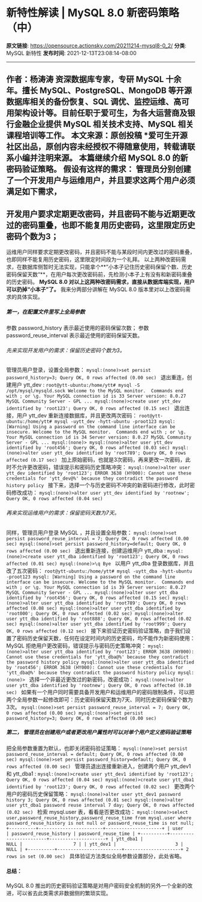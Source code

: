 # 新特性解读 | MySQL 8.0 新密码策略（中）

**原文链接**: https://opensource.actionsky.com/20211214-mysql8-0_2/
**分类**: MySQL 新特性
**发布时间**: 2021-12-13T23:08:14-08:00

---

作者：杨涛涛
资深数据库专家，专研 MySQL 十余年。擅长 MySQL、PostgreSQL、MongoDB 等开源数据库相关的备份恢复、SQL 调优、监控运维、高可用架构设计等。目前任职于爱可生，为各大运营商及银行金融企业提供 MySQL 相关技术支持、MySQL 相关课程培训等工作。
本文来源：原创投稿
*爱可生开源社区出品，原创内容未经授权不得随意使用，转载请联系小编并注明来源。
本篇继续介绍 MySQL 8.0 的新密码验证策略。
假设有这样的需求： 管理员分别创建了一个开发用户与运维用户，并且要求这两个用户必须满足如下需求，
- 
开发用户要求定期更改密码，并且密码不能与近期更改过的密码重叠，也即不能复用历史密码，这里限定历史密码个数为3；
- 
运维用户同样要求定期更改密码，并且密码不能与某段时间内更改过的密码重叠，也即同样不能复用历史密码，这里限定时间段为一个礼拜。
以上两种改密码需求，在数据库侧暂时无法实现，只能拿个**”小本子记住历史密码保留个数、历史密码保留天数“**，在用户每次更改密码前，先检测小本子上有没有和新密码重叠的历史密码。
**MySQL 8.0 对以上这两种改密码需求，直接从数据库端实现，用户可以扔掉“小本子”了。**
我来分两部分讲解在 MySQL 8.0 版本里对以上改密码需求的具体实现。
##### 第一，在配置文件里写上全局参数
参数 password_history 表示最近使用的密码保留次数；
参数 password_reuse_interval 表示最近使用的密码保留天数。
###### 先来实现开发用户的需求：保留历史密码个数为3。
管理员用户登录，设置全局参数：
`mysql:(none)>set persist password_history=3;
Query OK, 0 rows affected (0.00 sec)
`
退出重连，创建用户 ytt_dev :
`root@ytt-ubuntu:/home/ytt# mysql -S /opt/mysql/mysqld.sock
Welcome to the MySQL monitor.  Commands end with ; or \g.
Your MySQL connection id is 33
Server version: 8.0.27 MySQL Community Server - GPL
...
mysql:(none)>create user ytt_dev identified by 'root123';
Query OK, 0 rows affected (0.15 sec)
`
退出连接，用户 ytt_dev 重新连接数据库，并且更改两次密码：
`root@ytt-ubuntu:/home/ytt# mysql -uytt_dev -hytt-ubuntu -proot123
mysql: [Warning] Using a password on the command line interface can be insecure.
Welcome to the MySQL monitor.  Commands end with ; or \g.
Your MySQL connection id is 34
Server version: 8.0.27 MySQL Community Server - GPL
...
mysql:(none)>
mysql:(none)>alter user ytt_dev identified by 'root456';
Query OK, 0 rows affected (0.03 sec)
mysql:(none)>alter user ytt_dev identified by 'root789';
Query OK, 0 rows affected (0.17 sec)
`
加上原始密码，也就是3次密码，再来更改一次密码，此时不允许更改密码，错误提示和密码历史策略冲突：
`mysql:(none)>alter user ytt_dev identified by 'root123';
ERROR 3638 (HY000): Cannot use these credentials for 'ytt_dev@%' because they contradict the password history policy
`
接下来，选择一个与历史密码不冲突的新密码进行修改，此时密码修改成功：
`mysql:(none)>alter user ytt_dev identified by 'rootnew';
Query OK, 0 rows affected (0.04 sec)
`
###### 再来实现运维用户的需求：保留密码天数为7天。
同样，管理员用户登录 MySQL ，并且设置全局参数：
`mysql:(none)>set persist password_reuse_interval = 7;
Query OK, 0 rows affected (0.00 sec)
mysql:(none)>set persist password_history=default;
Query OK, 0 rows affected (0.00 sec)
`
退出重新连接，创建运维用户 ytt_dba :
`mysql:(none)>create user ytt_dba identified by 'root123';
Query OK, 0 rows affected (0.01 sec)
mysql:(none)>\q
Bye
`
以用户 ytt_dba 登录数据库，并且改了五次密码：
`root@ytt-ubuntu:/home/ytt# mysql -uytt_dba -hytt-ubuntu -proot123
mysql: [Warning] Using a password on the command line interface can be insecure.
Welcome to the MySQL monitor.  Commands end with ; or \g.
Your MySQL connection id is 39
Server version: 8.0.27 MySQL Community Server - GPL
...
mysql:(none)>alter user ytt_dba identified by 'root456';
Query OK, 0 rows affected (0.15 sec)
mysql:(none)>alter user ytt_dba identified by 'root789';
Query OK, 0 rows affected (0.08 sec)
mysql:(none)>alter user ytt_dba identified by 'root000';
Query OK, 0 rows affected (0.02 sec)
mysql:(none)>alter user ytt_dba identified by 'root888';
Query OK, 0 rows affected (0.02 sec)
mysql:(none)>alter user ytt_dba identified by 'root999';
Query OK, 0 rows affected (0.12 sec)
`
接下来验证历史密码验证策略，由于我们设置了密码历史保留天数，任何在设定时间内的历史密码，均不能作为新密码使用：MySQL 拒绝用户更改密码，错误提示与密码历史策略冲突：
`mysql:(none)>alter user ytt_dba identified by 'root123';
ERROR 3638 (HY000): Cannot use these credentials for 'ytt_dba@%' because they contradict the password history policy
mysql:(none)>alter user ytt_dba identified by 'root456';
ERROR 3638 (HY000): Cannot use these credentials for 'ytt_dba@%' because they contradict the password history policy
mysql:(none)>
`
选择一个非最近更改过的新密码，改密成功：
`mysql:(none)>alter user ytt_dba identified by 'rootnew';
Query OK, 0 rows affected (0.10 sec)
`
如果有一个用户同时需要具备开发用户和运维用户的密码限制条件，可以把两个全局参数一起修改即可：历史密码保留天数为7天、同时历史密码保留个数为3次。
`mysql:(none)>set persist password_reuse_interval = 7;
Query OK, 0 rows affected (0.00 sec)
mysql:(none)>set persist password_history=3;
Query OK, 0 rows affected (0.00 sec)
`
##### 第二， 管理员在创建用户或者更改用户属性时可以对单个用户定义密码验证策略
把全局参数重置为默认，也即关闭密码验证策略：
`mysql:(none)>set persist password_reuse_interval = default;
Query OK, 0 rows affected (0.00 sec)
mysql:(none)>set persist password_history=default;
Query OK, 0 rows affected (0.00 sec)
`
管理员退出连接重新进入，创建两个用户 ytt_dev1 和 ytt_dba1 :
`mysql:(none)>create user ytt_dev1 identified by 'root123';
Query OK, 0 rows affected (0.04 sec)
mysql:(none)>create user ytt_dba1 identified by 'root123';
Query OK, 0 rows affected (0.02 sec)
`
更改两个用户的密码历史保留策略：
`mysql:(none)>alter user ytt_dev1 password history 3;
Query OK, 0 rows affected (0.01 sec)
mysql:(none)>alter user ytt_dba1 password reuse interval 7 day;
Query OK, 0 rows affected (0.02 sec)
`
检索 mysql.user 表，看看是否更改成功：
`mysql:(none)>select user,password_reuse_history,password_reuse_time from mysql.user where password_reuse_history is not null or password_reuse_time is not null;
+----------+------------------------+---------------------+
| user     | password_reuse_history | password_reuse_time |
+----------+------------------------+---------------------+
| ytt_dba1 |                   NULL |                   7 |
| ytt_dev1 |                      3 |                NULL |
+----------+------------------------+---------------------+
2 rows in set (0.00 sec)
`
具体验证方法类似全局参数设置部分，此处省略。
#### 总结：
MySQL 8.0 推出的历史密码验证策略是对用户密码安全机制的另外一个全新的改进，可以省去此类需求非数据侧的繁琐实现。